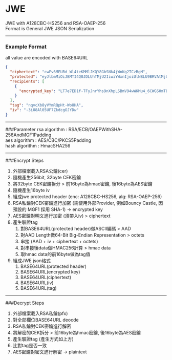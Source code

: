 # JWE
JWE with A128CBC-HS256 and RSA-OAEP-256\
Format is General JWE JSON Serialization

---
### Example Format
all value are encoded with BASE64URL
```json
{
  "ciphertext": "cwFv6MEURd_Wl4teKMMlJKQY8GbSNk4jWnKg2TCzBgM",
  "protected": "eyJlbmMiOiJBMTI4Q0JDLUhTMjU2IiwiYWxnIjoiUlNBLU9BRVAtMjU2In0",
  "recipients": [
    {
      "encrypted_key": "LT7e7ED1f-TFyJnrYhs9nXhpLSBmV94wWKMu4_6CWGS0mTE87vqL7_ZYkxC4DB4R6FIn8c4PJ5ADRONwsfoRTAj_8Iib5q8HUb56zTOWmo30nJAnlWWbvQ25qMLETf2iDTQJIgTC5oExepdDAtYCl8iiAL9NBledV6cgk2M9BDIhJ3CCvWJHy_m21sA97OQK05O-WKkBCJ6lj4Mz3pEu6uc6riDi9ukAZj1KpyuXTO8zRIrwECKI2S5UozMW5NN2xdibjbfYKkBMWC38c03G0xsTngHs_FiaQpP13bKoXgiBHJ1Z42-5_ldEdzeDYcW5KdVcPNi0GX6F8pNPdnOQSw"
    }
  ],
  "tag": "nqvcXb8yVYmRQpHt-WoUHA",
  "iv": "-3iO8Al05UF7ZkdcgOJYDw"
}
```
---
###Parameter
rsa algorithm : RSA/ECB/OAEPWithSHA-256AndMGF1Padding\
aes algorithm : AES/CBC/PKCS5Padding\
hash algorithm : HmacSHA256

---
###Encrypt Steps
1. 外部檔案載入RSA公鑰(cer)
2. 隨機產生256bit, 32byte CEK密鑰
3. 將32byte CEK密鑰拆分 > 前16byte為hmac密鑰, 後16byte為AES密鑰
4. 隨機產生16byte iv
5. 組成jwe protected header (enc: A128CBC-HS256, alg: RSA-OAEP-256)
6. RSA私鑰對CEK密鑰進行加密 (需使用外部Provider, 例如Bouncy Castle, 因預設的 MGF1 採用 SHA-1) -> encrypted key
7. AES密鑰對明文進行加密 (須帶入iv) > ciphertext
8. 產生驗證tag
	1. 對BASE64URL(protected header)做ASCII編碼 > AAD
	2. 對AAD Length做64-Bit Big-Endian Representation > octets
	3. 串接 (AAD + iv + ciphertext + octets)
	4. 對串接後data做HMAC256計算 > hmac data
	5. 取hmac data的前16byte做為tag值
9. 組成JWE json格式
	1. BASE64URL(protected header)
	2. BASE64URL(encrypted key)
	3. BASE64URL(ciphertext)
	4. BASE64URL(iv)
	5. BASE64URL(tag)

---
###Decrypt Steps
1. 外部檔案載入RSA私鑰(pfx)
2. 對全部欄位BASE64URL deocde
3. RSA私鑰對CEK密鑰進行解密
4. 將解密的CEK拆分 > 前16byte為hmac密鑰, 後16byte為AES密鑰
5. 產生驗證tag (產生方式如上方)
6. 比對tag是否一致
7. AES密鑰對密文進行解密 -> plaintext